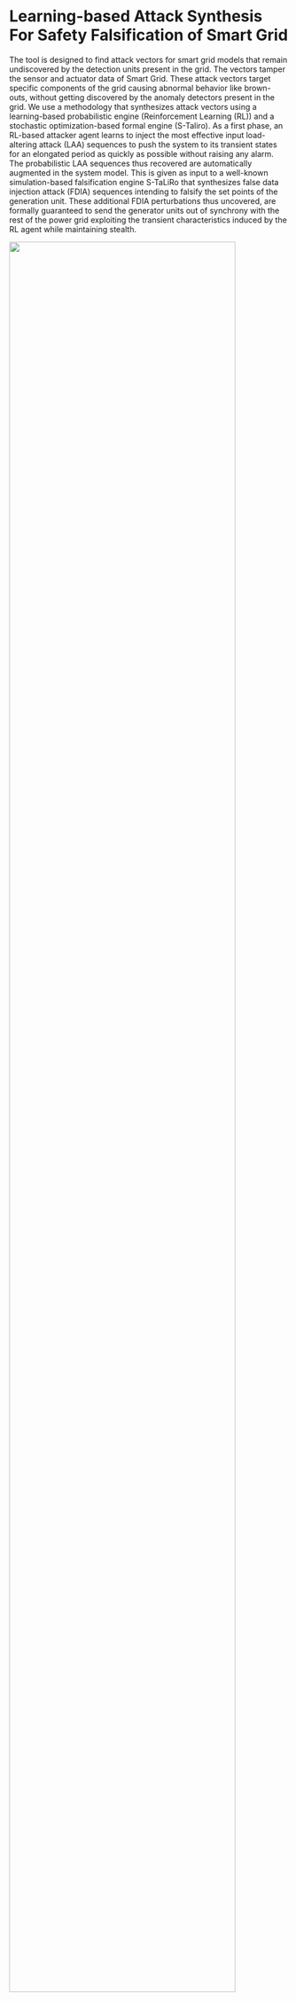 # Learning-based Attack Synthesis For Safety Falsification of Smart Grid

The tool is designed to find attack vectors for smart grid models that remain undiscovered by the detection units present in the grid. The vectors tamper the sensor and actuator data of Smart Grid. These attack vectors target specific components of the grid causing abnormal behavior like brown-outs, without getting discovered by the anomaly detectors present in the grid. We use a methodology that synthesizes attack vectors using a learning-based probabilistic engine (Reinforcement Learning (RL)) and a stochastic optimization-based formal engine (S-Taliro). As a first phase, an RL-based attacker agent learns to inject the most effective input load-altering attack (LAA) sequences to push the system to its transient states for an elongated period as quickly as possible without raising any alarm. The probabilistic LAA sequences thus recovered are automatically augmented in the system model. This is given as input to a well-known simulation-based falsification engine S-TaLiRo that synthesizes false data injection attack (FDIA) sequences intending to falsify the set points of the generation unit. These additional FDIA perturbations thus uncovered, are formally guaranteed to send the generator units out of synchrony with the rest of the power grid exploiting the transient characteristics induced by the RL agent while maintaining stealth.

<img src="https://user-images.githubusercontent.com/103938112/213892560-a93829cb-b429-47e9-86c2-8daefbc27ccc.png" width="90%" height="90%"></br>


## Comparison of our tool with State of the Art

1.	The attack model in [7] tampers with the circuit breaker control signal to change the power grid topology. The effect of the proposed attack on the grid frequency which is a safety-critical parameter is not discussed in that work. Therefore, the time required by such an attack to make a grid unsafe remains undiscovered. Our work, on the other hand, tampers the circuit breaker control signals to induce Load Alteration Attack (LAA) which is simultaneously accompanied by False Data Injection Attack (FDIA) on the sensor measurements. This combination of the attack vector injected through the combination of two attack surfaces pushes the grid frequency out of safety range ([-0.5 Hz, 0.5 Hz]) at 0.1 seconds from the onset of the attack while remaining undiscovered by the detection units for 0.2 Seconds.

2.	The work in [4] ignores the presence of anomaly detection units in a grid to monitor the voltage and current surges. Therefore, there exists no clear visualization of whether the attack remains stealthy or gets discovered by the detection units. Whereas, the attack induced by our model remains undiscovered by the lightweight robust anomaly detection unit developed in our work.

3. The attack model developed in [12] drives the frequency of an IEEE 9 Bus model away from the safety region ([-0.5 Hz, 0.5 Hz]) in 1.18 seconds while our attack model does the same in 0.1 seconds. The authors here consider NERC-CIP protocols for attack detection which are not effective enough against transient attacks. Because, when the transient dynamics of the power grid exceed the safety zone, the grid’s steady-state converged values reside within NERC CIP requirement limits, therefore the attack does not get discovered. While for our detection unit, the detection threshold is selected from the nominal system behavior which detects transient attacks. Our attack model however remains undetected for 0.2 seconds by our detection units which signify its effectiveness in terms of stealth.

4.	We compare the attack model developed in our work with that of [9] for IEEE (5, 9, 14, and 39) bus test cases. We use the metric Time To Emergence (TTE) to evaluate our comparison. TTE is the time from the onset of an attack sequence (0 seconds here for both the attack models) to the first time instant when the change in frequency, in a power grid is out of the safety region [-0.5 Hz, 0.5 Hz] (refer [9]). An attack is considered to be more effective if it takes minimum TTE to push the grid frequency out of the safety range. The TTE metrics for the two attack models are tabulated below.

![DAC1](https://user-images.githubusercontent.com/103938112/213914550-1db95379-f3c2-4efb-a019-fb181a5970c5.png)

**The frequency deviation of power grid along with the TTE for the two attack models are demonstrated below**</br> 

   <img src="https://user-images.githubusercontent.com/103938112/214034470-8e6a029e-24dd-4402-b2dd-46720f216fc7.png" width="85%" height="80%"></br>
   
   In Fig1 we plot the change in frequency of an IEEE 5 bus power grid model. The green (with square markers), blue (with big circle markers), red (with small circle markers), and orange (with down triangle markers) denote the change in grid frequency under the influence of our attack model, change in grid frequency under the influence of attack model developed in [9], upper safety limit of change in frequency and lower safety limit of change in frequency respectively. As can be seen in this figure the TTE1 is 2.5 seconds and TTE2 is 0.7 seconds. This indicates that our attack model is capable of pushing the grid frequency beyond its safety limit faster as compared to [9].</br>

 
   <img src="https://user-images.githubusercontent.com/103938112/213915136-e3f769e2-b910-4fbe-97a3-0c40dcd25170.png" width="85%" height="80%"></br>
 

   <img src="https://user-images.githubusercontent.com/103938112/213914613-c9968fab-8c53-4155-9239-7549b866fa1f.png" width="85%" height="80%"></br>
   
   
   <img src="https://user-images.githubusercontent.com/103938112/213914675-8189891c-dd0a-4851-816c-f308ae4acbe9.png" width="85%" height="80%"></br>


**The above comparisons show that the attack vectors synthesized using our tool-chain**
- is more effective in making a power grid unsafe compared to the state-of-the-art, 
- explores a combinations of possible vulnerable points in a power grid model, 
- formally ensures the minimum robustness of the system towards the desired safety property (also, scalable).

## Prerequisites (for running the tool):

* Platform: 32/64 bit Windows Operating System.
* External Tools: Matlab R2021a.
* Other Requirements: S-taliro tool-box https://sites.google.com/a/asu.edu/s-taliro/s-taliro , Matlab Reinforcement Learning Toolbox.
* For uploading the designed power grid model for an attack to the Graphical User Interface (GUI) tool the user is required to insert an RL agent block in his/her Simulink model. The user then labels the attack points for FDIA and LAA in the model through ports available in Simulink. (The Rl agent induces LAA by manipulating the circuit breaker switching signal and S-Taliro induces FDIA by tampering with the reference set point of the generator unit). The user also needs to collect the output parameter he/she is interested to view the waveforms into a vector and connect it to the suitable port.

## Installation guide:

* Setup S-taliro toolbox by pasting "setup_staliro.m" command in the Matlab command window.
* Copy all the .mat files from folder mat_files and simulink models from folder rl_models_simulink in the repository to the path C:\trunk\demos\SystemModelsAndData.
* Copy staliro_gui.m, load_mat.m and staliro_gui.fig to the path C:\trunk.
* Run "H = staliro_gui" in matlab command window to open the Graphical User Interface (GUI).

## Demonstration of the GUI of our tool:

### **Step 1**:
The user uploads his/her power grid simulink model (in .mdl format) (eg. IEEE5bus.mdl, IEEE9bus.mdl, IEEE14bus.mdl, IEEE39bus.mdl) to the tool by pressing the Select Model button. The file explorer button pops up from where the user can select his/her power grid simulink model.<br />

![Presentation_gui_tool pptx (5)](https://user-images.githubusercontent.com/96375883/213904029-e02e67cf-60c4-42d9-bf18-a3856160e31d.svg) <br />

### **Step 2:**
Next in the specification tab, the user enters the safety properties for the power grid (i.e, the upper and lower bound limit for power grid frequency) and set the point value for the detection unit in the grid in the form of the MTL equation. <br />
![Presentation_gui_tool pptx (6)](https://user-images.githubusercontent.com/96375883/213904027-d48d7b17-e395-48fd-aed1-5d12633d8ffa.svg)<br />

In the above figure, r1 represents the upper safety limit for grid frequency and r2 represents the lower safety limit for grid frequency. r3 represents the threshold value for the residue-based detection unit.

### **Step 3:**
In the predicate settings tab, the user maps the logic specification in step 2 to the predicates over the output space of the model.
For example, suppose there are two outputs x = [y1,y2]. Here y1 is the frequency of a generator in the grid, and y2 is the residue value of the detection unit attached to that generator.
 Predicate r1 checks if y1 < = b1 (b1 is a constraint),therefore matrix A = [1 0] such that Ax <= b1
 similarly to check y1 >= b2 (b2 is a constraint) , A = [-1 0]  such that -Ax <= -b2 which implies Ax >= b2.
 
![Presentation_gui_tool pptx (7)](https://user-images.githubusercontent.com/96375883/213904025-3edcda53-0dfb-42ec-ae52-9eaf0f3e472c.svg)<br />
 
 ### **Step 4:**
 The user specifies which IEEE bus architecture did he/she upload by clicking the appropriate button. 
 
![Presentation_gui_tool pptx (8)](https://user-images.githubusercontent.com/96375883/213904024-bca0481e-962a-411a-9f56-1eac85d403ca.svg) <br />

### **Step 5:**
The user specifies how many times the simulink model will execute in the run tab

![Presentation_gui_tool pptx (9)](https://user-images.githubusercontent.com/96375883/213904023-4528cde7-aec1-4d3f-89fe-fcdbbc0272ee.svg)<br />

### **Step 6:**
The user specifies the time duration in seconds for which the simulation is to be continued in the Simulation Time tab.

![Presentation_gui_tool pptx (10)](https://user-images.githubusercontent.com/96375883/213904020-58ef7622-6119-41dd-9367-281a07a954e3.svg)<br />

### **Step 7:**
The user choses a solver for the simulink model using this tab.<br />

![Presentation_gui_tool pptx (11)](https://user-images.githubusercontent.com/96375883/213904019-bc738d9c-016e-468f-8a5b-272d836c1235.svg)<br />

### **Step 8:**
Time time step at which the model will be executed is specified in the Sample Time tab.<br />

![Presentation_gui_tool pptx (12)](https://user-images.githubusercontent.com/96375883/213904018-c0ef76fb-85d6-4ebd-bc26-91d50d81fae3.svg)<br />

### **Step 9:**
The initial value for false data generation is specified by the user in this tab.<br />

![Presentation_gui_tool pptx (13)](https://user-images.githubusercontent.com/96375883/213904016-62b644ef-7068-4bc4-9814-f733293c2e4e.svg)<br />

### **Step 10:**
Here in InputMin and InputMax the user specifies the input range for false-data injection, in the Control Points tab the samples points for false-data injection, are selected by the user, in interpolation type the user specifies how to insert false-data in the simulation time.<br />

![Presentation_gui_tool pptx (14)](https://user-images.githubusercontent.com/96375883/213904015-2c6ee61f-fca1-40a1-a183-14581db112c1.svg)<br />

### **Step 11:**
Finally the user starts the simulation by clicking the run simulation button.</br>

![Presentation_gui_tool pptx (15)](https://user-images.githubusercontent.com/96375883/213904013-0e62f5a7-362f-452c-891e-b12382fe7110.svg)<br />

## Result plot

![frequency_comparison_9_bus](https://user-images.githubusercontent.com/96375883/213973704-ecfa6f10-b98d-47bd-8b10-2a8b001d41fa.svg)

A sample output plot for IEEE 9 Bus case is provided above.


